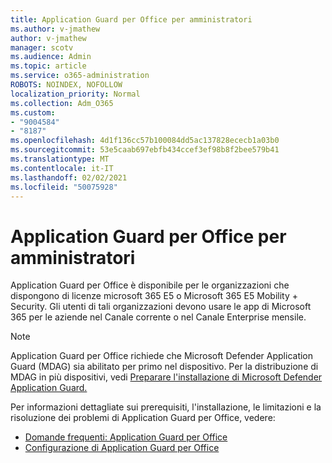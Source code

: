 ```yaml
---
title: Application Guard per Office per amministratori
ms.author: v-jmathew
author: v-jmathew
manager: scotv
ms.audience: Admin
ms.topic: article
ms.service: o365-administration
ROBOTS: NOINDEX, NOFOLLOW
localization_priority: Normal
ms.collection: Adm_O365
ms.custom:
- "9004584"
- "8187"
ms.openlocfilehash: 4d1f136cc57b100084dd5ac137828ececb1a03b0
ms.sourcegitcommit: 53e5caab697ebfb434ccef3ef98b8f2bee579b41
ms.translationtype: MT
ms.contentlocale: it-IT
ms.lasthandoff: 02/02/2021
ms.locfileid: "50075928"
---
```

# <a name="application-guard-for-office-for-admins"></a>Application Guard per Office per amministratori

Application Guard per Office è disponibile per le organizzazioni che dispongono di licenze microsoft 365 E5 o Microsoft 365 E5 Mobility + Security. Gli utenti di tali organizzazioni devono usare le app di Microsoft 365 per le aziende nel Canale corrente o nel Canale Enterprise mensile.

> [!NOTE]
> Application Guard per Office richiede che Microsoft Defender Application Guard (MDAG) sia abilitato per primo nel dispositivo. Per la distribuzione di MDAG in più dispositivi, vedi [Preparare l'installazione di Microsoft Defender Application Guard.](https://docs.microsoft.com/windows/security/threat-protection/microsoft-defender-application-guard/install-md-app-guard)

Per informazioni dettagliate sui prerequisiti, l'installazione, le limitazioni e la risoluzione dei problemi di Application Guard per Office, vedere:

- [Domande frequenti: Application Guard per Office](https://support.microsoft.com/office/application-guard-for-office-9e0fb9c2-ffad-43bf-8ba3-78f785fdba46)
- [Configurazione di Application Guard per Office](https://docs.microsoft.com/microsoft-365/security/office-365-security/install-app-guard)
